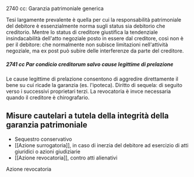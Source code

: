 2740 cc: Garanzia patrimoniale generica

Tesi largamente prevalente è quella per cui la responsabilità patrimoniale del debitore è essenzialmente norma sugli status sia debitorio che creditorio. Mentre lo status di creditore giustifica la tendenziale insindacabilità dell'atto negoziale posto in essere dal creditore, così non è per il debitore: che normalmente non subisce limitazioni nell'attività negoziale, ma ex post può subire delle interferenze da parte del creditore.

##### 2741 cc Par condicio creditorum salvo cause legittime di prelazione
Le cause legittime di prelazione consentono di aggredire direttamente il bene su cui ricade la garanzia (es. l'ipoteca). Diritto di sequela: di seguito verso i successivi proprietari terzi.
La revocatoria è invce necessaria quando il creditore è chirografario.

## Misure cautelari a tutela della integrità della garanzia patrimoniale
- Sequestro conservativo
- [[Azione surrogatoria]], in caso di inerzia del debitore ad esercizio di atti giuridici o azioni giudiziarie
- [[Azione revocatoria]], contro atti alienativi

Azione revocatoria

